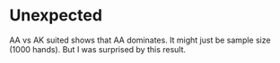 # Unexpected

AA vs AK suited shows that AA dominates. It might just be sample size (1000 hands). But I was surprised by this result.